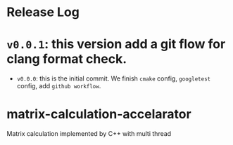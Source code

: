 # Release Log
# `v0.0.1`: this version add a git flow for clang format check.
* `v0.0.0`: this is the initial commit. We finish `cmake` config, `googletest` config, add `github workflow`.

# matrix-calculation-accelarator
Matrix calculation implemented by C++ with multi thread
